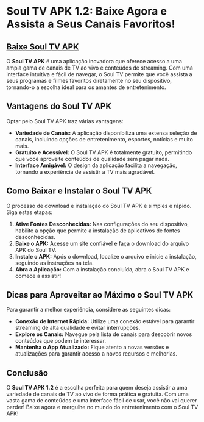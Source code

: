 # Soul TV APK 1.2: Baixe Agora e Assista a Seus Canais Favoritos!

## [Baixe Soul TV APK](https://modmeme.com/pt/soul-tv/)

O **Soul TV APK** é uma aplicação inovadora que oferece acesso a uma ampla gama de canais de TV ao vivo e conteúdos de streaming. Com uma interface intuitiva e fácil de navegar, o Soul TV permite que você assista a seus programas e filmes favoritos diretamente no seu dispositivo, tornando-o a escolha ideal para os amantes de entretenimento.

## Vantagens do Soul TV APK

Optar pelo Soul TV APK traz várias vantagens:

- **Variedade de Canais:** A aplicação disponibiliza uma extensa seleção de canais, incluindo opções de entretenimento, esportes, notícias e muito mais.
- **Gratuito e Acessível:** O Soul TV APK é totalmente gratuito, permitindo que você aproveite conteúdos de qualidade sem pagar nada.
- **Interface Amigável:** O design da aplicação facilita a navegação, tornando a experiência de assistir a TV mais agradável.

## Como Baixar e Instalar o Soul TV APK

O processo de download e instalação do Soul TV APK é simples e rápido. Siga estas etapas:

1. **Ative Fontes Desconhecidas:** Nas configurações do seu dispositivo, habilite a opção que permite a instalação de aplicativos de fontes desconhecidas.
2. **Baixe o APK:** Acesse um site confiável e faça o download do arquivo APK do Soul TV.
3. **Instale o APK:** Após o download, localize o arquivo e inicie a instalação, seguindo as instruções na tela.
4. **Abra a Aplicação:** Com a instalação concluída, abra o Soul TV APK e comece a assistir!

## Dicas para Aproveitar ao Máximo o Soul TV APK

Para garantir a melhor experiência, considere as seguintes dicas:

- **Conexão de Internet Rápida:** Utilize uma conexão estável para garantir streaming de alta qualidade e evitar interrupções.
- **Explore os Canais:** Navegue pela lista de canais para descobrir novos conteúdos que podem te interessar.
- **Mantenha o App Atualizado:** Fique atento a novas versões e atualizações para garantir acesso a novos recursos e melhorias.

## Conclusão

O **Soul TV APK 1.2** é a escolha perfeita para quem deseja assistir a uma variedade de canais de TV ao vivo de forma prática e gratuita. Com uma vasta gama de conteúdos e uma interface fácil de usar, você não vai querer perder! Baixe agora e mergulhe no mundo do entretenimento com o Soul TV APK!
